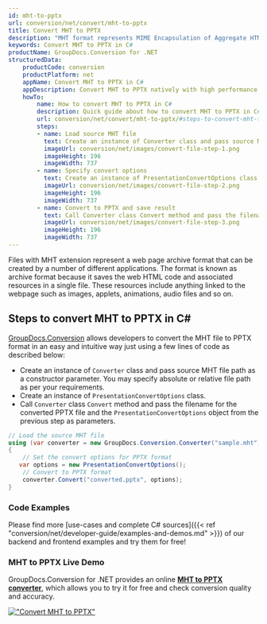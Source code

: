 ```yaml
---
id: mht-to-pptx
url: conversion/net/convert/mht-to-pptx
title: Convert MHT to PPTX
description: "MHT format represents MIME Encapsulation of Aggregate HTML with .mht extension. Learn how to convert MHT to PPTX file programmatically in C# language using GroupDocs.Conversion for .NET library."
keywords: Convert MHT to PPTX in C#
productName: GroupDocs.Conversion for .NET
structuredData:
    productCode: conversion
    productPlatform: net
    appName: Convert MHT to PPTX in C#
    appDescription: Convert MHT to PPTX natively with high performance using C# language and server side GroupDocs.Conversion for .NET APIs, without the use of any software like Microsoft or Open Office.
    howTo:
        name: How to convert MHT to PPTX in C# 
        description: Quick guide about how to convert MHT to PPTX in C# with high performance and accuracy.
        url: conversion/net/convert/mht-to-pptx/#steps-to-convert-mht-to-pptx-in-c
        steps:
        - name: Load source MHT file 
          text: Create an instance of Converter class and pass source MHT file path as a constructor parameter. You may specify absolute or relative file path as per your requirements. 
          imageUrl: conversion/net/images/convert-file-step-1.png
          imageHeight: 196
          imageWidth: 737
        - name: Specify convert options 
          text: Create an instance of PresentationConvertOptions class.
          imageUrl: conversion/net/images/convert-file-step-2.png
          imageHeight: 196
          imageWidth: 737
        - name: Convert to PPTX and save result 
          text: Call Converter class Convert method and pass the filename for the converted HTML file and the PresentationConvertOptions object from the previous step as parameters.
          imageUrl: conversion/net/images/convert-file-step-3.png
          imageHeight: 196
          imageWidth: 737
---
```


Files with MHT extension represent a web page archive format that can be created by a number of different applications. The format is known as archive format because it saves the web HTML code and associated resources in a single file. These resources include anything linked to the webpage such as images, applets, animations, audio files and so on.

## Steps to convert MHT to PPTX in C#

[GroupDocs.Conversion](https://products.groupdocs.com/conversion/net) allows developers to convert the MHT file to PPTX format in an easy and intuitive way just using a few lines of code as described below:

* Create an instance of `Converter` class and pass source MHT file path as a constructor parameter. You may specify absolute or relative file path as per your requirements. 
* Create an instance of `PresentationConvertOptions` class.
* Call `Converter` class `Convert` method and pass the filename for the converted PPTX file and the `PresentationConvertOptions` object from the previous step as parameters.

```csharp
// Load the source MHT file
using (var converter = new GroupDocs.Conversion.Converter("sample.mht"))
{
    // Set the convert options for PPTX format
   var options = new PresentationConvertOptions();
    // Convert to PPTX format
    converter.Convert("converted.pptx", options);
}
```

### Code Examples

Please find more [use-cases and complete C# sources]({{< ref "conversion/net/developer-guide/examples-and-demos.md" >}}) of our backend and frontend examples and try them for free!

### MHT to PPTX Live Demo

GroupDocs.Conversion for .NET provides an online [**MHT to PPTX converter**](https://products.groupdocs.app/conversion/mht-to-pptx), which allows you to try it for free and check conversion quality and accuracy.

[!["Convert MHT to PPTX"](conversion/net/images/convert-to-pptx/convert-mht-to-pptx.png)](https://products.groupdocs.app/conversion/mht-to-pptx)